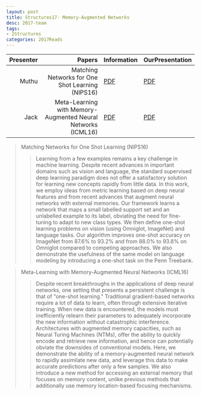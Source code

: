 ```yaml
---
layout: post
title: Structures17- Memory-Augmented Networks 
desc: 2017-team
tags:
- 2Structures
categories: 2017Reads
---
```


| Presenter | Papers | Information| OurPresentation |
| -----: | ----------: | :----- | :----- |
| Muthu | Matching Networks for One Shot Learning (NIPS16)| [PDF](https://arxiv.org/abs/1606.04080) | [PDF]({{site.baseurl}}/MoreTalksTeam/Un17/Muthu-MatchingNet.pdf) |
| Jack | Meta-Learning with Memory-Augmented Neural Networks (ICML16) | [PDF](http://proceedings.mlr.press/v48/santoro16.pdf) | [PDF]({{site.baseurl}}/MoreTalksTeam/Jack/20170724_Memory_Augmented.pdf) |


> Matching Networks for One Shot Learning (NIPS16)
>> Learning from a few examples remains a key challenge in machine learning. Despite recent advances in important domains such as vision and language, the standard supervised deep learning paradigm does not offer a satisfactory solution for learning new concepts rapidly from little data. In this work, we employ ideas from metric learning based on deep neural features and from recent advances that augment neural networks with external memories. Our framework learns a network that maps a small labelled support set and an unlabelled example to its label, obviating the need for fine-tuning to adapt to new class types. We then define one-shot learning problems on vision (using Omniglot, ImageNet) and language tasks. Our algorithm improves one-shot accuracy on ImageNet from 87.6% to 93.2% and from 88.0% to 93.8% on Omniglot compared to competing approaches. We also demonstrate the usefulness of the same model on language modeling by introducing a one-shot task on the Penn Treebank.



> Meta-Learning with Memory-Augmented Neural Networks (ICML16)
>>Despite recent breakthroughs in the applications of deep neural networks, one setting that presents a persistent challenge is that of "one-shot learning." Traditional gradient-based networks require a lot of data to learn, often through extensive iterative training. When new data is encountered, the models must inefficiently relearn their parameters to adequately incorporate the new information without catastrophic interference. Architectures with augmented memory capacities, such as Neural Turing Machines (NTMs), offer the ability to quickly encode and retrieve new information, and hence can potentially obviate the downsides of conventional models. Here, we demonstrate the ability of a memory-augmented neural network to rapidly assimilate new data, and leverage this data to make accurate predictions after only a few samples. We also introduce a new method for accessing an external memory that focuses on memory content, unlike previous methods that additionally use memory location-based focusing mechanisms.